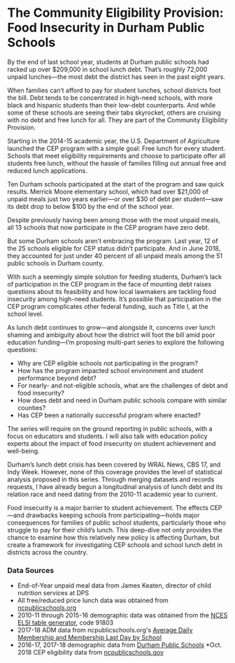 # The Community Eligibility Provision: Food Insecurity in Durham Public Schools

By the end of last school year, students at Durham public schools had racked up over $209,000 in school lunch debt. That’s roughly 72,000 unpaid lunches—the most debt the district has seen in the past eight years.

When families can’t afford to pay for student lunches, school districts foot the bill. Debt tends to be concentrated in high-need schools, with more black and hispanic students than their low-debt counterparts. And while some of these schools are seeing their tabs skyrocket, others are cruising with no debt and free lunch for all. They are part of the Community Eligibility Provision.

Starting in the 2014-15 academic year, the U.S. Department of Agriculture launched the CEP program with a simple goal: Free lunch for every student. Schools that meet eligibility requirements and choose to participate offer all students free lunch, without the hassle of families filling out annual free and reduced lunch applications.

Ten Durham schools participated at the start of the program and saw quick results. Merrick Moore elementary school, which had over $21,000 of unpaid meals just two years earlier—or over $30 of debt per student—saw its debt drop to below $100 by the end of the school year.

Despite previously having been among those with the most unpaid meals, all 13 schools that now participate in the CEP program have zero debt.

But some Durham schools aren’t embracing the program. Last year, 12 of the 25 schools eligible for CEP status didn’t participate. And in June 2018, they accounted for just under 40 percent of all unpaid meals among the 51 public schools in Durham county.

With such a seemingly simple solution for feeding students, Durham’s lack of participation in the CEP program in the face of mounting debt raises questions about its feasibility and how local lawmakers are tackling food insecurity among high-need students. It’s possible that participation in the CEP program complicates other federal funding, such as Title I, at the school level.

As lunch debt continues to grow—and alongside it, concerns over lunch shaming and ambiguity about how the district will foot the bill amid poor education funding—I’m proposing multi-part series to explore the following questions:

* Why are CEP eligible schools not participating in the program?
* How has the program impacted school environment and student performance beyond debt?
* For nearly- and not-eligible schools, what are the challenges of debt and food insecurity?
* How does debt and need in Durham public schools compare with similar counties?
* Has CEP been a nationally successful program where enacted?

The series will require on the ground reporting in public schools, with a focus on educators and students. I will also talk with education policy experts about the impact of food insecurity on student achievement and well-being.

Durham’s lunch debt crisis has been covered by WRAL News, CBS 17, and Indy Week. However, none of this coverage provides the level of statistical analysis proposed in this series. Through merging datasets and records requests, I have already begun a longitudinal analysis of lunch debt and its relation race and need dating from the 2010-11 academic year to current.

Food insecurity is a major barrier to student achievement. The effects CEP—and drawbacks keeping schools from participating—holds major consequences for families of public school students, particularly those who struggle to pay for their child’s lunch. This deep-dive not only provides the chance to examine how this relatively new policy is affecting Durham, but create a framework for investigating CEP schools and school lunch debt in districts across the country.

### Data Sources
* End-of-Year unpaid meal data from James Keaten, director of child nutrition services at DPS
* All free/reduced price lunch data was obtained from [ncpublicschools.org](http://www.ncpublicschools.org/fbs/resources/data/)
* 2010-11 through 2015-16 demographic data was obtained from the [NCES ELSI table generator](https://nces.ed.gov/ccd/elsi/tableGenerator.aspx), code 91803
* 2017-18 ADM data from ncpublicschools.org's [Average Daily Membership and Membership Last Day by School](http://www.ncpublicschools.org/fbs/accounting/data/)
* 2016-17, 2017-18 demographic data from [Durham Public Schools](https://www.dpsnc.net/site/Default.aspx?PageID=324)
*Oct. 2018 CEP eligibility data from [ncpublicschools.gov](https://childnutrition.ncpublicschools.gov/information-resources/eligibility/community-eligibility-provision-cep/community-eligibility-provision?searchterm=CEP)
